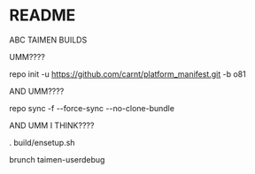 # README
ABC TAIMEN BUILDS



UMM????

repo init -u https://github.com/carnt/platform_manifest.git -b o81



AND UMM????

repo sync -f --force-sync --no-clone-bundle



AND UMM I THINK????

. build/ensetup.sh

brunch taimen-userdebug
